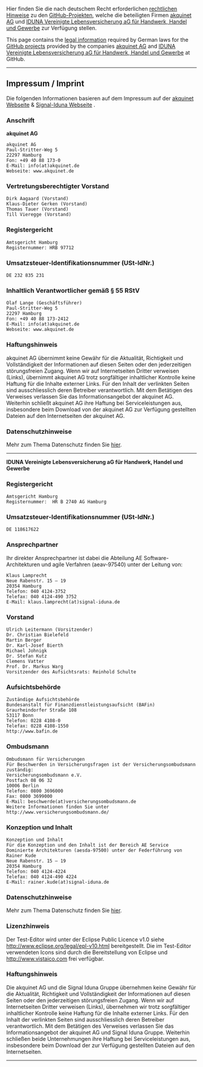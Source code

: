 Hier finden Sie die nach deutschem Recht erforderlichen [rechtlichen
Hinweise](#impressum) zu den [GitHub-Projekten][github], welche die beteiligten Firmen [akquinet AG][akquinetag] und [IDUNA Vereinigte Lebensversicherung aG für Handwerk, Handel und Gewerbe][signaliduna_ag] zur Verfügung stellen.

This page contains the [legal information](#imprint) required by
German laws for the [GitHub projects][github] provided by the companies [akquinet AG][akquinetag] and [IDUNA Vereinigte Lebensversicherung aG für Handwerk, Handel und Gewerbe][signaliduna_ag] at GitHub.

----------------------------------------------------------------------
Impressum / Imprint
----------------------------------------------------------------------

Die folgenden Informationen basieren auf dem Impressum auf der
[akquinet Webseite][akquinet] & [Signal-Iduna Webseite][signaliduna] .

### Anschrift

**akquinet AG**  
```
akquinet AG
Paul-Stritter-Weg 5
22297 Hamburg
Fon: +49 40 88 173-0
E-Mail: info(at)akquinet.de
Webseite: www.akquinet.de
```

### Vertretungsberechtigter Vorstand
```
Dirk Aagaard (Vorstand)
Klaus-Dieter Gerken (Vorstand)
Thomas Tauer (Vorstand)
Till Vieregge (Vorstand)  
```
### Registergericht
```
Amtsgericht Hamburg
Registernummer: HRB 97712
```
### Umsatzsteuer-Identifikationsnummer (USt-IdNr.)
```
DE 232 835 231
```
### Inhaltlich Verantwortlicher gemäß § 55 RStV
```
Olaf Lange (Geschäftsführer)
Paul-Stritter-Weg 5
22297 Hamburg
Fon: +49 40 88 173-2412
E-Mail: info(at)akquinet.de
Webseite: www.akquinet.de   
```
### Haftungshinweis

akquinet AG übernimmt keine Gewähr für die Aktualität, Richtigkeit und Vollständigkeit der Informationen auf diesen Seiten oder den jederzeitigen störungsfreien Zugang. Wenn wir auf Internetseiten Dritter verweisen (Links), übernimmt akquinet AG trotz sorgfältiger inhaltlicher Kontrolle keine Haftung für die Inhalte externer Links. Für den Inhalt der verlinkten Seiten sind ausschliesslich deren Betreiber verantwortlich. Mit dem Betätigen des Verweises verlassen Sie das Informationsangebot der akquinet AG. Weiterhin schließt akquinet AG ihre Haftung bei Serviceleistungen aus, insbesondere beim Download von der akquinet AG zur Verfügung gestellten Dateien auf den Internetseiten der akquinet AG.

### Datenschutzhinweise

Mehr zum Thema Datenschutz finden Sie [hier][ppde].

----------------------------------------------------------------------
**IDUNA Vereinigte Lebensversicherung aG für Handwerk, Handel und Gewerbe**  

### Registergericht
```
Amtsgericht Hamburg
Registernummer:  HR B 2740 AG Hamburg
```
### Umsatzsteuer-Identifikationsnummer (USt-IdNr.)
```
DE 118617622
```
### Ansprechpartner

Ihr direkter Ansprechpartner ist dabei die Abteilung AE Software-Architekturen und agile Verfahren (aeav-97540) unter der Leitung von:
```
Klaus Lamprecht
Neue Rabenstr. 15 – 19
20354 Hamburg
Telefon: 040 4124-3752
Telefax: 040 4124-490 3752
E-Mail: klaus.lamprecht(at)signal-iduna.de
```
### Vorstand
```
Ulrich Leitermann (Vorsitzender)
Dr. Christian Bielefeld
Martin Berger
Dr. Karl-Josef Bierth
Michael Johnigk
Dr. Stefan Kutz
Clemens Vatter
Prof. Dr. Markus Warg 
Vorsitzender des Aufsichtsrats: Reinhold Schulte
```
### Aufsichtsbehörde
```
Zuständige Aufsichtsbehörde
Bundesanstalt für Finanzdienstleistungsaufsicht (BAFin)
Graurheindorfer Straße 108
53117 Bonn
Telefon: 0228 4108-0
Telefax: 0228 4108-1550
http://www.bafin.de
```

### Ombudsmann
```
Ombudsmann für Versicherungen
Für Beschwerden in Versicherungsfragen ist der Versicherungsombudsmann zuständig:
Versicherungsombudsmann e.V.
Postfach 08 06 32
10006 Berlin
Telefon: 0800 3696000
Fax: 0800 3699000
E-Mail: beschwerde(at)versicherungsombudsmann.de
Weitere Informationen finden Sie unter http://www.versicherungsombudsmann.de/
```
### Konzeption und Inhalt
```
Konzeption und Inhalt
Für die Konzeption und den Inhalt ist der Bereich AE Service Dominierte Architekturen (aesda-97500) unter der Federführung von Rainer Kude
Neue Rabenstr. 15 – 19
20354 Hamburg
Telefon: 040 4124-4224
Telefax: 040 4124-490 4224
E-Mail: rainer.kude(at)signal-iduna.de
```

### Datenschutzhinweise

Mehr zum Thema Datenschutz finden Sie [hier][ppdesi].


### Lizenzhinweis
Der Test-Editor wird unter der Eclipse Public Licence v1.0 siehe http://www.eclipse.org/legal/epl-v10.html bereitgestellt. Die im Test-Editor verwendeten Icons sind durch die Bereitstellung von Eclipse und http://www.vistaico.com frei verfügbar.


### Haftungshinweis
Die akquinet AG und die Signal Iduna Gruppe übernehmen keine Gewähr für die Aktualität, Richtigkeit und Vollständigkeit der Informationen auf diesen Seiten oder den jederzeitigen störungsfreien Zugang. Wenn wir auf Internetseiten Dritter verweisen (Links), übernehmen wir trotz sorgfältiger inhaltlicher Kontrolle keine Haftung für die Inhalte externer Links. Für den Inhalt der verlinkten Seiten sind ausschliesslich deren Betreiber verantwortlich. Mit dem Betätigen des Verweises verlassen Sie das Informationsangebot der akquinet AG und Signal Iduna Gruppe. Weiterhin schließen beide Unternehmungen ihre Haftung bei Serviceleistungen aus, insbesondere beim Download der zur Verfügung gestellten Dateien auf den Internetseiten.


[github]:         https://github.com/test-editor
[akquinet]:       https://www.akquinet.de/impressum/index.jsp
[signaliduna]:    https://www.signal-iduna.de/some-impressum.php
[akquinetag]:     https://www.akquinet.de/
[signaliduna_ag]:  htttps://www.signal-iduna.de/
[ppde]:           https://www.akquinet.de/datenschutz/index.jsp
[ppdesi]:         https://www.signal-iduna.de/datenschutz-und-rechtliche-hinweise.php

----------------------------------------------------------------------



